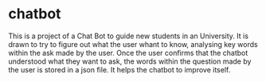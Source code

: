 # chatbot
This is a project of a Chat Bot to guide new students in an University.
It is drawn to try to figure out what the user whant to know, analysing key words within the ask made by the user.
Once the user confirms that the chatbot understood what they want to ask, the words within the question made by the user is stored in a json file. It helps the chatbot to improve itself.
